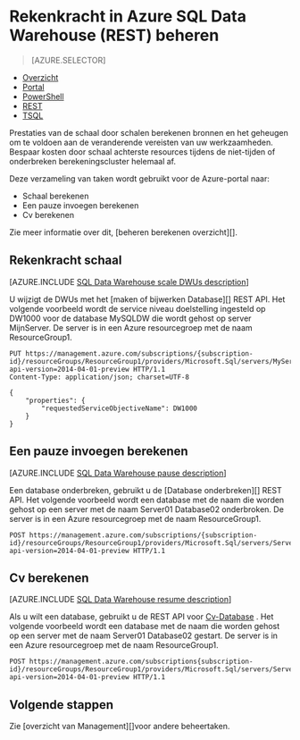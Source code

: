 <properties
   pageTitle="Beheren rekenkracht in Azure SQL Data Warehouse (REST) | Microsoft Azure"
   description="PowerShell-taken voor het beheren van rekenkracht. Schaal berekenen resources DWUs aanpassen. Of, onderbreken en hervatten resources om op te slaan kosten berekenen."
   services="sql-data-warehouse"
   documentationCenter="NA"
   authors="barbkess"
   manager="barbkess"
   editor=""/>

<tags
   ms.service="sql-data-warehouse"
   ms.devlang="NA"
   ms.topic="article"
   ms.tgt_pltfrm="NA"
   ms.workload="data-services"
   ms.date="08/08/2016"
   ms.author="barbkess;sonyama"/>

# <a name="manage-compute-power-in-azure-sql-data-warehouse-rest"></a>Rekenkracht in Azure SQL Data Warehouse (REST) beheren

> [AZURE.SELECTOR]
- [Overzicht](sql-data-warehouse-manage-compute-overview.md)
- [Portal](sql-data-warehouse-manage-compute-portal.md)
- [PowerShell](sql-data-warehouse-manage-compute-powershell.md)
- [REST](sql-data-warehouse-manage-compute-rest-api.md)
- [TSQL](sql-data-warehouse-manage-compute-tsql.md)


Prestaties van de schaal door schalen berekenen bronnen en het geheugen om te voldoen aan de veranderende vereisten van uw werkzaamheden. Bespaar kosten door schaal achterste resources tijdens de niet-tijden of onderbreken berekeningscluster helemaal af. 

Deze verzameling van taken wordt gebruikt voor de Azure-portal naar:

- Schaal berekenen
- Een pauze invoegen berekenen
- Cv berekenen

Zie meer informatie over dit, [beheren berekenen overzicht][].

<a name="scale-performance-bk"></a>
<a name="scale-compute-bk"></a>

## <a name="scale-compute-power"></a>Rekenkracht schaal

[AZURE.INCLUDE [SQL Data Warehouse scale DWUs description](../../includes/sql-data-warehouse-scale-dwus-description.md)]

U wijzigt de DWUs met het [maken of bijwerken Database][] REST API. Het volgende voorbeeld wordt de service niveau doelstelling ingesteld op DW1000 voor de database MySQLDW die wordt gehost op server MijnServer. De server is in een Azure resourcegroep met de naam ResourceGroup1.

```
PUT https://management.azure.com/subscriptions/{subscription-id}/resourceGroups/ResourceGroup1/providers/Microsoft.Sql/servers/MyServer/databases/MySQLDW?api-version=2014-04-01-preview HTTP/1.1
Content-Type: application/json; charset=UTF-8

{
    "properties": {
        "requestedServiceObjectiveName": DW1000
    }
}
```

<a name="pause-compute-bk"></a>

## <a name="pause-compute"></a>Een pauze invoegen berekenen

[AZURE.INCLUDE [SQL Data Warehouse pause description](../../includes/sql-data-warehouse-pause-description.md)]

Een database onderbreken, gebruikt u de [Database onderbreken][] REST API. Het volgende voorbeeld wordt een database met de naam die worden gehost op een server met de naam Server01 Database02 onderbroken. De server is in een Azure resourcegroep met de naam ResourceGroup1.

```
POST https://management.azure.com/subscriptions/{subscription-id}/resourceGroups/ResourceGroup1/providers/Microsoft.Sql/servers/Server01/databases/Database02/pause?api-version=2014-04-01-preview HTTP/1.1
```

<a name="resume-compute-bk"></a>

## <a name="resume-compute"></a>Cv berekenen

[AZURE.INCLUDE [SQL Data Warehouse resume description](../../includes/sql-data-warehouse-resume-description.md)]

Als u wilt een database, gebruikt u de REST API voor [Cv-Database][] . Het volgende voorbeeld wordt een database met de naam die worden gehost op een server met de naam Server01 Database02 gestart. De server is in een Azure resourcegroep met de naam ResourceGroup1. 

```
POST https://management.azure.com/subscriptions{subscription-id}/resourceGroups/ResourceGroup1/providers/Microsoft.Sql/servers/Server01/databases/Database02/resume?api-version=2014-04-01-preview HTTP/1.1
```

<a name="next-steps-bk"></a>

## <a name="next-steps"></a>Volgende stappen

Zie [overzicht van Management][]voor andere beheertaken.

<!--Image references-->

<!--Article references-->
[Beheer van overzicht]: ./sql-data-warehouse-overview-manage.md
[Overzicht van de berekeningscluster beheren]: ./sql-data-warehouse-manage-compute-overview.md

<!--MSDN references-->
[Een pauze invoegen-Database]: https://msdn.microsoft.com/library/azure/mt718817.aspx
[Cv-Database]: https://msdn.microsoft.com/library/azure/mt718820.aspx
[Maak of -Database bijwerken]: https://msdn.microsoft.com/library/azure/mt163685.aspx

<!--Other Web references-->

[Azure portal]: http://portal.azure.com/

